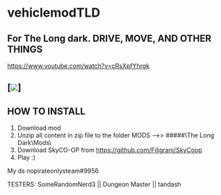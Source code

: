 # vehiclemodTLD
## For The Long dark. DRIVE, MOVE, AND OTHER THINGS
[](https://www.youtube.com/watch?v=cRsXpfYhrgk "Youtube Video")https://www.youtube.com/watch?v=cRsXpfYhrgk
## [![](https://i.ibb.co/fN7CKP5/unknown.png)]
## HOW TO INSTALL
1. Download mod
2. Unzip all content in zip file to the folder MODS -->> #####\The Long Dark\Mods\
3. Download SkyCO-OP from https://github.com/Filigrani/SkyCoop
4. Play :)

My ds nopirateonlysteam#9956

TESTERS: SomeRandomNerd3 || Dungeon Master || tandash

